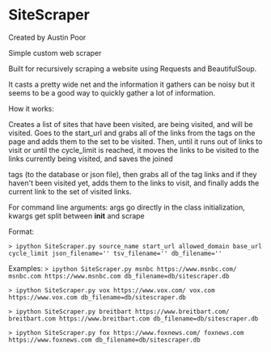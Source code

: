# SiteScraper

Created by Austin Poor

Simple custom web scraper

Built for recursively scraping a website using Requests
and BeautifulSoup.

It casts a pretty wide net and the information it gathers can be noisy
but it seems to be a good way to quickly gather a lot of information.


How it works:

Creates a list of sites that have been visited, are being visited, and will be visited.
Goes to the start_url and grabs all of the links from the <a> tags on the page and
adds them to the set to be visited. Then, until it runs out of links to visit or until 
the cycle_limit is reached, it moves the links to be visited to the links currently being
visited, and saves the joined <p> tags (to the database or json file), then grabs all of
the <a> tag links and if they haven't been visited yet, adds them to the links to visit,
and finally adds the current link to the set of visited links.


For command line arguments:
args go directly in the class initialization, kwargs get split between __init__ and scrape

Format:

`> ipython SiteScraper.py source_name start_url allowed_domain base_url cycle_limit json_filename='' tsv_filename='' db_filename=''`

Examples:
`> ipython SiteScraper.py msnbc https://www.msnbc.com/ msnbc.com https://www.msnbc.com db_filename=db/sitescraper.db`

`> ipython SiteScraper.py vox https://www.vox.com/ vox.com https://www.vox.com db_filename=db/sitescraper.db`

`> ipython SiteScraper.py breitbart https://www.breitbart.com/ breitbart.com https://www.breitbart.com db_filename=db/sitescraper.db`

`> ipython SiteScraper.py fox https://www.foxnews.com/ foxnews.com https://www.foxnews.com db_filename=db/sitescraper.db`
